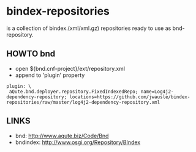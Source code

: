 bindex-repositories
===================

is a collection of bindex.(xml/xml.gz) repositories ready to use as bnd-repository.

## HOWTO bnd

- open ${bnd.cnf-project}/ext/repository.xml
- append to 'plugin' property

```no-highlight
plugin: \
 aQute.bnd.deployer.repository.FixedIndexedRepo; name=Log4j2-dependency-repository; locations=https://github.com/jwausle/bindex-repositories/raw/master/log4j2-dependency-repository.xml
```
 
## LINKS
- bnd: http://www.aqute.biz/Code/Bnd
- bndindex: http://www.osgi.org/Repository/BIndex

